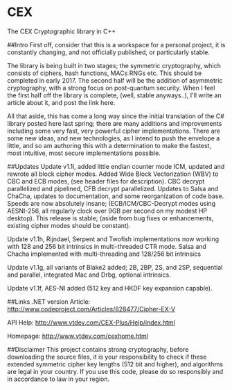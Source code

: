 # CEX
The CEX Cryptographic library in C++

##Intro
First off, consider that this is a workspace for a personal project, it is constantly changing, and not officially published, or particularly stable.

The library is being built in two stages; the symmetric cryptography, which consists of ciphers, hash functions, MACs RNGs etc. This should be completed in early 2017. The second half will be the addition of asymmetric cryptography, with a strong focus on post-quantum security. When I feel the first half off the library is complete, (well, stable anyways..), I'll write an article about it, and post the link here.

All that aside, this has come a long way since the initial translation of the C# library posted here last spring; there are many additions and improvements including some very fast, very powerful cipher implementations. There are some new ideas, and new technologies, as I intend to push the envelope a little, and so am authoring this with a determination to make the fastest, most intuitive, most secure implementations possible.

##Updates
Update v1.1l, added little endian counter mode ICM, updated and rewrote all block cipher modes.
Added Wide Block Vectorization (WBV) to CBC and ECB modes, (see header files for description). 
CBC decrypt parallelized and pipelined, CFB decrypt parallelized.
Updates to Salsa and ChaCha, updates to documentation, and some reorganization of code base.
Speeds are now absolutely insane; (ECB/ICM/CBC-Decrypt modes using AESNI-256, all regularly clock over 9GB per second on my modest HP desktop). This release is stable; (aside from bug fixes or enhancements, existing cipher modes should be constant).

Update v1.1h, Rijndael, Serpent and Twofish implementations now working with 128 and 256 bit intrinsics in multi-threaded CTR mode.
Salsa and Chacha implemented with multi-threading and 128/256 bit intrinsics

Update v1.1g, all variants of Blake2 added; 2B, 2BP, 2S, and 2SP, sequential and parallel, integrated Mac and Drbg, optional intrinsics.

Update v1.1f, AES-NI added (512 key and HKDF key expansion capable).

##Links
.NET version Article: http://www.codeproject.com/Articles/828477/Cipher-EX-V

API Help: http://www.vtdev.com/CEX-Plus/Help/index.html

Homepage: http://www.vtdev.com/cexhome.html

##Disclaimer
This project contains strong cryptography, before downloading the source files, 
it is your responsibility to check if these extended symmetric cipher key lengths (512 bit and higher), and algorithms are legal in your country. 
If you use this code, please do so responsibly and in accordance to law in your region.
